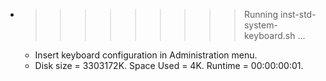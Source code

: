 * >>>>>>>>> Running inst-std-system-keyboard.sh ...
  * Insert keyboard configuration in Administration menu.
  * Disk size = 3303172K. Space Used = 4K. Runtime = 00:00:00:01.
